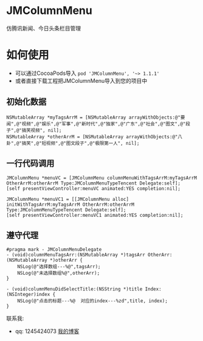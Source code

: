 # JMColumnMenu
仿腾讯新闻、今日头条栏目管理

# 如何使用
*   可以通过CocoaPods导入 ``` pod 'JMColumnMenu', '~> 1.1.1' ```
*   或者直接下载工程把JMColumnMenu导入到您的项目中


## 初始化数据
```
NSMutableArray *myTagsArrM = [NSMutableArray arrayWithObjects:@"要闻",@"视频",@"娱乐",@"军事",@"新时代",@"独家",@"广东",@"社会",@"图文",@"段子",@"搞笑视频", nil];
NSMutableArray *otherArrM = [NSMutableArray arrayWithObjects:@"八卦",@"搞笑",@"短视频",@"图文段子",@"极限第一人", nil];
```

## 一行代码调用
```
JMColumnMenu *menuVC = [JMColumnMenu columnMenuWithTagsArrM:myTagsArrM OtherArrM:otherArrM Type:JMColumnMenuTypeTencent Delegate:self];
[self presentViewController:menuVC animated:YES completion:nil];
        
JMColumnMenu *menuVC1 = [[JMColumnMenu alloc] initWithTagsArrM:myTagsArrM OtherArrM:otherArrM Type:JMColumnMenuTypeTencent Delegate:self];
[self presentViewController:menuVC1 animated:YES completion:nil];
```
## 遵守代理
```
#pragma mark - JMColumnMenuDelegate
- (void)columnMenuTagsArr:(NSMutableArray *)tagsArr OtherArr:(NSMutableArray *)otherArr {
    NSLog(@"选择数组---%@",tagsArr);
    NSLog(@"未选择数组%@",otherArr);
}

- (void)columnMenuDidSelectTitle:(NSString *)title Index:(NSInteger)index {
    NSLog(@"点击的标题---%@  对应的index---%zd",title, index);
}
```
联系我:<br>
   *    qq: 1245424073
[我的博客](https://ljmvip.cn)
